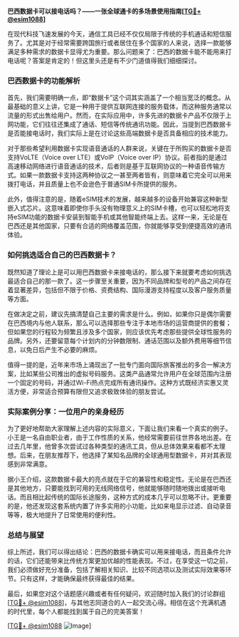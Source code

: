 **巴西数据卡可以接电话吗？——一张全球通卡的多场景使用指南[[TG💪+ @esim1088](https://t.me/s/esim1088)]**

在现代科技飞速发展的今天，通信工具已经不仅仅局限于传统的手机通话和短信服务了。尤其是对于经常需要跨国旅行或者居住在多个国家的人来说，选择一款能够满足多种需求的数据卡显得尤为重要。那么问题来了：巴西的数据卡能不能用来打电话呢？答案是肯定的！但这里头还是有不少门道值得我们细细探讨。

### 巴西数据卡的功能解析

首先，我们需要明确一点，即“数据卡”这个词其实涵盖了一个相当宽泛的概念。从最基础的意义上讲，它是一种用于提供互联网连接的服务载体，而这种服务通常以流量的形式出售给用户。然而，在实际应用中，许多先进的数据卡产品不仅限于上网功能，它们往往还集成了通话、短信等传统通讯功能。因此，当提到巴西数据卡是否能接电话时，我们实际上是在讨论这些高端数据卡是否具备相应的技术能力。

对于那些希望利用数据卡实现语音通话的人群来说，关键在于所购买的数据卡是否支持VoLTE（Voice over LTE）或VoIP（Voice over IP）协议。前者指的是通过高速移动网络进行语音通话的技术，后者则是基于互联网协议的一种语音传输方式。如果一款数据卡支持这两种协议之一甚至两者皆有，则意味着它完全可以用来拨打电话，并且质量上也不会逊色于普通SIM卡所提供的服务。

此外，值得注意的是，随着eSIM技术的发展，越来越多的设备开始兼容这种新型嵌入式芯片。这意味着即使你手头没有物理意义上的SIM卡槽，也可以轻松地将支持eSIM功能的数据卡安装到智能手机或其他智能终端上去。这样一来，无论是在巴西还是其他国家，只要有合适的网络覆盖范围，你就能够享受到便捷高效的通讯体验。

### 如何挑选适合自己的巴西数据卡？

既然知道了理论上是可以用巴西数据卡来接电话的，那么接下来就要考虑如何挑选最适合自己的那一款了。这一步骤至关重要，因为不同品牌和型号的产品之间存在着显著差异，包括但不限于价格、资费结构、国际漫游支持程度以及客户服务质量等方面。

在做决定之前，建议先搞清楚自己主要的需求是什么。例如，如果你只是偶尔需要在巴西境内与他人联系，那么可以选择那些专注于本地市场的运营商提供的套餐；但如果您的行程较为频繁且涉及多个国家，则应该优先考虑那些提供全球性服务的品牌。另外，还要留意每个计划内的分钟数限制、通话范围以及额外费用等细节信息，以免日后产生不必要的麻烦。

值得一提的是，近年来市场上涌现出了一批专门面向国际旅客推出的多合一解决方案，比如某些公司推出的虚拟号码服务。这类产品通常允许用户在全球范围内注册一个固定的号码，并通过Wi-Fi热点完成所有通讯操作。这种方式既经济实惠又灵活方便，非常适合预算有限但又追求极致体验的朋友尝试。

### 实际案例分享：一位用户的亲身经历

为了更好地帮助大家理解上述内容的实际意义，下面让我们来看一个真实的例子。小王是一名自由职业者，由于工作性质的关系，他经常需要前往世界各地出差。在过去几年里，他曾多次尝试过各种类型的通讯工具，但从总体效果来看都不太理想。后来，在朋友推荐下，他选择了某知名品牌的全球通用型数据卡，并对其表现感到非常满意。

据小王介绍，这款数据卡最大的亮点就在于它的兼容性和稳定性。无论是在巴西还是其他地方，只要能找到可用的无线网络信号，他就能够随时随地拨出或接听电话。而且相比起传统的国际长途服务，这种方式的成本几乎可以忽略不计。更重要的是，他还发现这套系统内置了许多实用的小功能，比如来电显示过滤、自动录音等等，极大地提升了日常使用的便利性。

### 总结与展望

综上所述，我们可以得出结论：巴西的数据卡确实可以用来接电话，而且条件允许的话，它们还能带来比传统方案更加优越的性能表现。不过，在享受这一切之前，我们必须做好充分准备，包括了解相关知识、比较不同选项以及测试实际效果等环节。只有这样，才能确保最终获得最佳的结果。

最后，如果您对这个话题感兴趣或者有任何疑问，欢迎随时加入我们的讨论群组[[TG💪+ @esim1088](https://t.me/s/esim1088)]，与其他志同道合的人一起交流心得。相信在这个充满机遇的时代里，每个人都能找到属于自己的完美答案！

[[TG💪+ @esim1088](https://t.me/s/esim1088) ![Image](https://i.postimg.cc/4NQfJmqS/Snipaste-2025-05-13-00-14-12.png)]